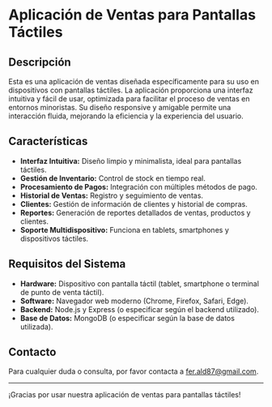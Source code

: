 # Aplicación de Ventas para Pantallas Táctiles

## Descripción

Esta es una aplicación de ventas diseñada específicamente para su uso en dispositivos con pantallas táctiles. La aplicación proporciona una interfaz intuitiva y fácil de usar, optimizada para facilitar el proceso de ventas en entornos minoristas. Su diseño responsive y amigable permite una interacción fluida, mejorando la eficiencia y la experiencia del usuario.

## Características

- **Interfaz Intuitiva:** Diseño limpio y minimalista, ideal para pantallas táctiles.
- **Gestión de Inventario:** Control de stock en tiempo real.
- **Procesamiento de Pagos:** Integración con múltiples métodos de pago.
- **Historial de Ventas:** Registro y seguimiento de ventas.
- **Clientes:** Gestión de información de clientes y historial de compras.
- **Reportes:** Generación de reportes detallados de ventas, productos y clientes.
- **Soporte Multidispositivo:** Funciona en tablets, smartphones y dispositivos táctiles.

## Requisitos del Sistema

- **Hardware:** Dispositivo con pantalla táctil (tablet, smartphone o terminal de punto de venta táctil).
- **Software:** Navegador web moderno (Chrome, Firefox, Safari, Edge).
- **Backend:** Node.js y Express (o especificar según el backend utilizado).
- **Base de Datos:** MongoDB (o especificar según la base de datos utilizada).

## Contacto

Para cualquier duda o consulta, por favor contacta a [fer.ald87@gmail.com](mailto:fer.ald87@gmail.com).

---

¡Gracias por usar nuestra aplicación de ventas para pantallas táctiles!
